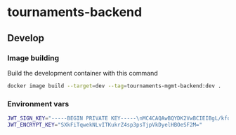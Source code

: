 # tournaments-backend

## Develop

### Image building ###

Build the development container with this command

```bash
docker image build --target=dev --tag=tournaments-mgmt-backend:dev .
```

### Environment vars ###

```bash
JWT_SIGN_KEY="-----BEGIN PRIVATE KEY-----\nMC4CAQAwBQYDK2VwBCIEIBgL/kfqHKHq9nkUYtfmj7lFQ+OUb+ymd4VbzYUse4Ef\n-----END PRIVATE KEY-----\n"
JWT_ENCRYPT_KEY="SXkFiTqwekNLvITKukrZ4sp3psTjpVkDyelHBOeSF2M="
```
